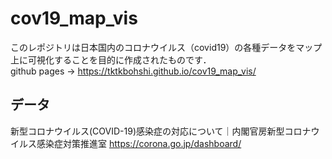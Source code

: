 # cov19_map_vis  
このレポジトリは日本国内のコロナウイルス（covid19）の各種データをマップ上に可視化することを目的に作成されたものです．  
github pages -> https://tktkbohshi.github.io/cov19_map_vis/  
## データ  
新型コロナウイルス(COVID-19)感染症の対応について｜内閣官房新型コロナウイルス感染症対策推進室 https://corona.go.jp/dashboard/
